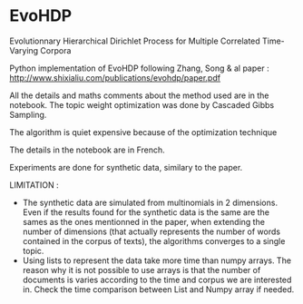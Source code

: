 # EvoHDP

Evolutionnary Hierarchical Dirichlet Process for Multiple Correlated Time-Varying Corpora

Python implementation of EvoHDP following  Zhang, Song & al paper :
http://www.shixialiu.com/publications/evohdp/paper.pdf 

All the details and maths comments about the method used are in the notebook. 
The topic weight optimization was done by Cascaded Gibbs Sampling.

The algorithm is quiet expensive because of the optimization technique

The details in the notebook are in French. 

Experiments are done for synthetic data, similary to the paper. 

LIMITATION : 

- The synthetic data are simulated from multinomials in 2 dimensions. Even if the results found for the synthetic data is the same are the sames as the ones mentionned in the paper, when extending the number of dimensions (that actually represents the number of words contained in the corpus of texts), the algorithms converges to a single topic.
- Using lists to represent the data take more time than numpy arrays. The reason why it is not possible to use arrays is that the number of documents is varies according to the time and corpus we are interested in. Check the time comparison between List and Numpy array if needed. 




